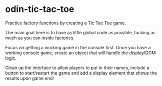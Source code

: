 # odin-tic-tac-toe

Practice factory functions by creating a Tic Tac Toe game.

The main goal here is to have as little global code as possible, tucking as much as you can inside factories. 

Focus on getting a working game in the console first. Once you have a working console game, create an object that will handle the display/DOM logic.

Clean up the interface to allow players to put in their names, include a button to start/restart the game and add a display element that shows the results upon game end!
